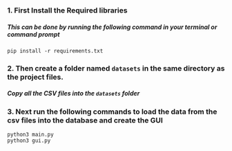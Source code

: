 <h3>1. First Install the Required libraries</h2>

<h5>This can be done by running the following command in your terminal or command prompt</h2>
<code>pip install -r requirements.txt</code>

<h3>2. Then create a folder named <code>datasets</code> in the same directory as the project files.</h2>
<h5>Copy all the CSV files into the <code>datasets</code> folder</h4>

<h3>3. Next run the following commands to load the data from the csv files into the database and create the GUI</h3>
<code>python3 main.py</code><br>
<code>python3 gui.py</code>

